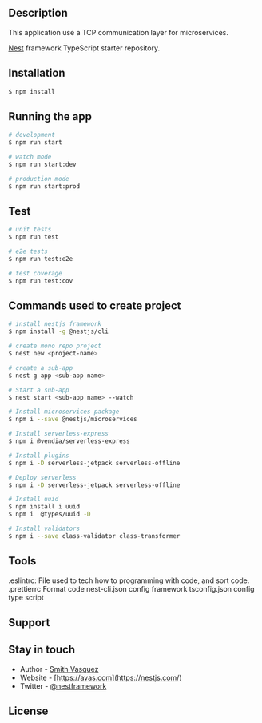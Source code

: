 
## Description
This application use a TCP communication layer for microservices.

[Nest](https://github.com/nestjs/nest) framework TypeScript starter repository.

## Installation

```bash
$ npm install
```

## Running the app

```bash
# development
$ npm run start

# watch mode
$ npm run start:dev

# production mode
$ npm run start:prod
```

## Test

```bash
# unit tests
$ npm run test

# e2e tests
$ npm run test:e2e

# test coverage
$ npm run test:cov
```
## Commands used to create project

```bash
# install nestjs framework
$ npm install -g @nestjs/cli

# create mono repo project
$ nest new <project-name>

# create a sub-app
$ nest g app <sub-app name>

# Start a sub-app
$ nest start <sub-app name> --watch

# Install microservices package
$ npm i --save @nestjs/microservices

# Install serverless-express
$ npm i @vendia/serverless-express

# Install plugins
$ npm i -D serverless-jetpack serverless-offline

# Deploy serverless
$ npm i -D serverless-jetpack serverless-offline

# Install uuid
$ npm install i uuid  
$ npm i  @types/uuid -D

# Install validators
$ npm i --save class-validator class-transformer

```

## Tools 
.eslintrc:
 File used to tech how to programming with code, and sort code.
.prettierrc
 Format code
nest-cli.json
 config framework
tsconfig.json
 config type script
## Support



## Stay in touch

- Author - [Smith Vasquez](https://kamilmysliwiec.com)
- Website - [https://avas.com](https://nestjs.com/)
- Twitter - [@nestframework](https://twitter.com/nestframework)

## License

